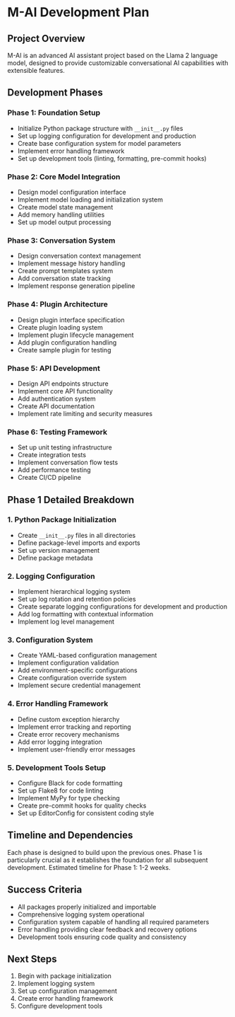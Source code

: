 # M-AI Development Plan

## Project Overview
M-AI is an advanced AI assistant project based on the Llama 2 language model, designed to provide customizable conversational AI capabilities with extensible features.

## Development Phases

### Phase 1: Foundation Setup
- Initialize Python package structure with `__init__.py` files
- Set up logging configuration for development and production
- Create base configuration system for model parameters
- Implement error handling framework
- Set up development tools (linting, formatting, pre-commit hooks)

### Phase 2: Core Model Integration
- Design model configuration interface
- Implement model loading and initialization system
- Create model state management
- Add memory handling utilities
- Set up model output processing

### Phase 3: Conversation System
- Design conversation context management
- Implement message history handling
- Create prompt templates system
- Add conversation state tracking
- Implement response generation pipeline

### Phase 4: Plugin Architecture
- Design plugin interface specification
- Create plugin loading system
- Implement plugin lifecycle management
- Add plugin configuration handling
- Create sample plugin for testing

### Phase 5: API Development
- Design API endpoints structure
- Implement core API functionality
- Add authentication system
- Create API documentation
- Implement rate limiting and security measures

### Phase 6: Testing Framework
- Set up unit testing infrastructure
- Create integration tests
- Implement conversation flow tests
- Add performance testing
- Create CI/CD pipeline

## Phase 1 Detailed Breakdown

### 1. Python Package Initialization
- Create `__init__.py` files in all directories
- Define package-level imports and exports
- Set up version management
- Define package metadata

### 2. Logging Configuration
- Implement hierarchical logging system
- Set up log rotation and retention policies
- Create separate logging configurations for development and production
- Add log formatting with contextual information
- Implement log level management

### 3. Configuration System
- Create YAML-based configuration management
- Implement configuration validation
- Add environment-specific configurations
- Create configuration override system
- Implement secure credential management

### 4. Error Handling Framework
- Define custom exception hierarchy
- Implement error tracking and reporting
- Create error recovery mechanisms
- Add error logging integration
- Implement user-friendly error messages

### 5. Development Tools Setup
- Configure Black for code formatting
- Set up Flake8 for code linting
- Implement MyPy for type checking
- Create pre-commit hooks for quality checks
- Set up EditorConfig for consistent coding style

## Timeline and Dependencies
Each phase is designed to build upon the previous ones. Phase 1 is particularly crucial as it establishes the foundation for all subsequent development. Estimated timeline for Phase 1: 1-2 weeks.

## Success Criteria
- All packages properly initialized and importable
- Comprehensive logging system operational
- Configuration system capable of handling all required parameters
- Error handling providing clear feedback and recovery options
- Development tools ensuring code quality and consistency

## Next Steps
1. Begin with package initialization
2. Implement logging system
3. Set up configuration management
4. Create error handling framework
5. Configure development tools